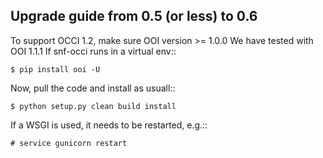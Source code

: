 Upgrade guide from 0.5 (or less) to 0.6
---------------------------------------

To support OCCI 1.2, make sure OOI version >= 1.0.0
We have tested with OOI 1.1.1
If snf-occi runs in a virtual env::

    $ pip install ooi -U

Now, pull the code and install as usuall::

    $ python setup.py clean build install

If a WSGI is used, it needs to be restarted, e.g.::

    # service gunicorn restart


